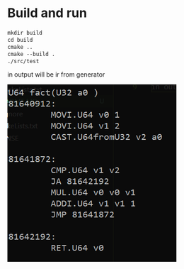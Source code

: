 # Build and run
```
mkdir build
cd build
cmake ..
cmake --build .
./src/test
```
in output will be ir from generator

![](output.png)